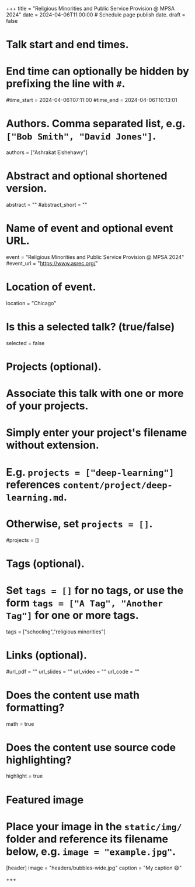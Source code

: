 
+++
title = "Religious Minorities and Public Service Provision @ MPSA 2024"
date = 2024-04-06T11:00:00  # Schedule page publish date.
draft = false

# Talk start and end times.
#   End time can optionally be hidden by prefixing the line with `#`.
#time_start = 2024-04-06T07:11:00
#time_end = 2024-04-06T10:13:01

# Authors. Comma separated list, e.g. `["Bob Smith", "David Jones"]`.
authors = ["Ashrakat Elshehawy"]


# Abstract and optional shortened version.
abstract = ""
#abstract_short = ""



# Name of event and optional event URL.
event = "Religious Minorities and Public Service Provision @ MPSA 2024"
#event_url = "https://www.asrec.org/"

# Location of event.
location = "Chicago"


# Is this a selected talk? (true/false)
selected = false

# Projects (optional).
#   Associate this talk with one or more of your projects.
#   Simply enter your project's filename without extension.
#   E.g. `projects = ["deep-learning"]` references `content/project/deep-learning.md`.
#   Otherwise, set `projects = []`.
#projects = []

# Tags (optional).
#   Set `tags = []` for no tags, or use the form `tags = ["A Tag", "Another Tag"]` for one or more tags.
tags = ["schooling","religious minorities"]

# Links (optional).
#url_pdf = ""
url_slides = ""
url_video = ""
url_code = ""

# Does the content use math formatting?
math = true

# Does the content use source code highlighting?
highlight = true

# Featured image
# Place your image in the `static/img/` folder and reference its filename below, e.g. `image = "example.jpg"`.
[header]
image = "headers/bubbles-wide.jpg"
caption = "My caption :smile:"

+++

